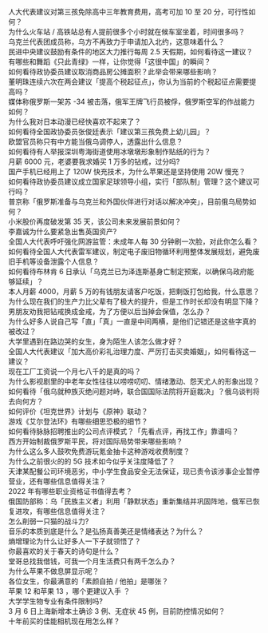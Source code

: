人大代表建议对第三孩免除高中三年教育费用，高考可加 10 至 20 分，可行性如何？  
为什么火车站 / 高铁站总有人提前很多个小时就在候车室坐着，时间很多吗？  
乌克兰代表团成员称，乌方不再致力于申请加入北约，这意味着什么？  
民进中央建议鼓励有条件的地区大力推行每周 2.5 天假期，如何看待这一建议？  
有哪些和舞蹈《只此青绿》一样，让你觉得「这很中国」的瞬间？  
如何看待政协委员建议取消商品房公摊面积？此举会带来哪些影响？  
董明珠连续六次在两会建议「提高个税起征点」，你认为当前的个税起征点需要提高吗？  
媒体称俄罗斯一架苏 -34 被击落，俄军王牌飞行员被俘，俄罗斯空军的作战能力如何？  
为什么我对日本动漫已经快喜欢不起来了？  
如何看待全国政协委员张俊廷表示「建议第三孩免费上幼儿园」？  
欧盟官员称只有中方能当俄乌调停人，透露出什么信息？  
如何看待有人举报深圳粤海街道使用冰墩墩形象制作贴纸的行为？  
月薪 6000 元，老婆要我求婚买 1 万多的钻戒，过分吗?  
国产手机已经用上了 120W 快充技术，为什么苹果还是坚持使用 20W 慢充？  
如何看待政协委员建议成立国家足球领导小组，实行「部队制」管理？这个建议可行吗？  
普京称「俄罗斯准备与乌克兰和外国伙伴进行对话以解决冲突」，目前俄乌局势如何？  
小米股价再度破发第 35 天，该公司未来发展前景如何？  
李嘉诚为什么要紧急出售英国资产?  
全国人大代表呼吁强化网游监管：未成年人每 30 分钟刷一次脸，对此你怎么看？  
如何看待全国人大代表雷军建议，制定电子废旧物循环利用整体发展规划，避免废旧手机等设备泄露个人信息？  
如何看待布林肯 6 日承认「乌克兰已为泽连斯基身亡制定预案，以确保乌政府能够延续」？  
本人月薪 4000，月薪 5 万的有钱朋友请客户吃饭，把剩饭打包给我，什么意思？  
为什么现在我们的生产力比父辈有了极大的提升，但是工作时长却没有明显下降？  
男朋友劝我把钻戒换成金戒，为了方便以后当掉会保值，怎么办？  
为什么好多人说自己写「直」「真」一直是中间两横，是他们记错还是这些字真的被改过？  
大学里遇到在路边哭的女生，身为陌生人该怎么做才好？  
全国人大代表建议「加大高价彩礼治理力度、严厉打击买卖婚姻」，如何看待这一建议？  
现在工厂工资说一个月七八千的是真的吗？  
为什么影视剧里的中老年女性往往以唠唠叨叨、情绪激动、怨天尤人的形象出现？  
如何看待「俄乌就种族灭绝问题对峙，联合国国际法院将开庭裁决」？俄乌谈判将去向何方？  
如何评价《坦克世界》计划与《原神》联动？  
游戏《艾尔登法环》有哪些细思恐极的细节？  
如何看待脉脉招聘推出的公司点评模式？「先看点评，再找工作」靠谱吗？  
西方开始制裁俄罗斯平民，将对国际局势带来哪些影响？  
为什么这么多人鼓吹免费游玩氪金抽卡这种游戏收费制度？  
为什么之前很火的的 5G 技术如今似乎关注度降低了？  
天津某配餐公司环境恶劣，中小学生食品安全无法保证，现已责令该涉事企业暂停营业，还有哪些信息值得关注？  
2022 年有哪些职业资格证书值得去考？  
俄国防部称：乌「民族主义者」利用「静默状态」重新集结并巩固阵地，俄军已恢复进攻，有哪些信息值得关注？  
怎么削弱一只猫的战斗力?  
音乐的本质到底是什么？是弘扬真善美还是情绪表达？为什么？  
熵增理论为什么让好多人一下子就领悟了？  
你最喜欢的关于春天的诗句是什么？  
堂哥总找我借钱，可我一个月生活费只有两千怎么办？  
为什么苹果不做息屏显示呢？  
各位女生，你最满意的「素颜自拍 / 他拍」是哪张？  
苹果 12 和苹果 13 ，哪个更建议入手  ？  
大学学生物专业有条件限制吗?  
3 月 6 日上海新增本土确诊 3 例、无症状 45 例，目前防控情况如何？  
十年前买的佳能相机现在用怎么样？  
